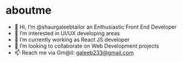 # aboutme
- :wave: Hi, I’m @shaurgaleebtailor an Enthusiastic Front End Developer
- :eyes: I’m interested in UI/UX developing areas
- :seedling: I’m currently working as React JS developer
- :revolving_hearts:️ I’m looking to collaborate on Web Development projects
- :mailbox: Reach me via Gm@il: galeeb233@gmail.com
